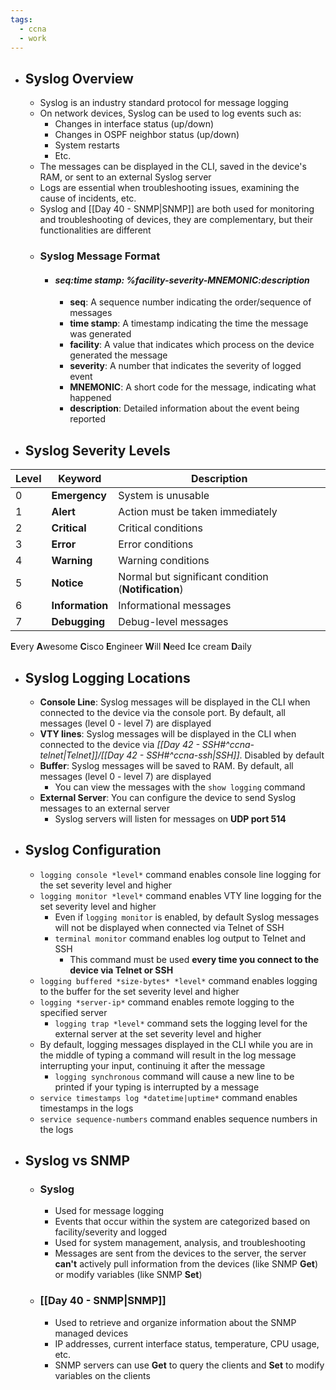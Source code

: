 ```yaml
---
tags:
  - ccna
  - work
---
```

- ## Syslog Overview
	- Syslog is an industry standard protocol for message logging
	- On network devices, Syslog can be used to log events such as:
		- Changes in interface status (up/down)
		- Changes in OSPF neighbor status (up/down)
		- System restarts
		- Etc.
	- The messages can be displayed in the CLI, saved in the device's RAM, or sent to an external Syslog server
	- Logs are essential when troubleshooting issues, examining the cause of incidents, etc.
	- Syslog and [[Day 40 - SNMP|SNMP]] are both used for monitoring and troubleshooting of devices, they are complementary, but their functionalities are different
	- ### Syslog Message Format
		- #### *seq:time stamp: %facility-severity-MNEMONIC:description*
			- **seq**: A sequence number indicating the order/sequence of messages
			- **time stamp**: A timestamp indicating the time the message was generated
			- **facility**: A value that indicates which process on the device generated the message
			- **severity**: A number that indicates the severity of logged event
			- **MNEMONIC**: A short code for the message, indicating what happened
			- **description**: Detailed information about the event being reported
- ## Syslog Severity Levels

| Level | Keyword         | Description                                         |
| ----- | --------------- | --------------------------------------------------- |
| 0     | **Emergency**   | System is unusable                                  |
| 1     | **Alert**       | Action must be taken immediately                    |
| 2     | **Critical**    | Critical conditions                                 |
| 3     | **Error**       | Error conditions                                    |
| 4     | **Warning**     | Warning conditions                                  |
| 5     | **Notice**      | Normal but significant condition (**Notification**) |
| 6     | **Information** | Informational messages                              |
| 7     | **Debugging**   | Debug-level messages                                |
**E**very **A**wesome **C**isco **E**ngineer **W**ill **N**eed **I**ce cream **D**aily
- ## Syslog Logging Locations
	- **Console Line**: Syslog messages will be displayed in the CLI when connected to the device via the console port. By default, all messages (level 0 - level 7) are displayed
	- **VTY lines**: Syslog messages will be displayed in the CLI when connected to the device via *[[Day 42 - SSH#^ccna-telnet|Telnet]]/[[Day 42 - SSH#^ccna-ssh|SSH]]*. Disabled by default
	- **Buffer**: Syslog messages will be saved to RAM. By default, all messages (level 0 - level 7) are displayed
		- You can view the messages with the `show logging` command
	- **External Server**: You can configure the device to send Syslog messages to an external server
		- Syslog servers will listen for messages on **UDP port 514**
- ## Syslog Configuration
	- `logging console *level*` command enables console line logging for the set severity level and higher
	- `logging monitor *level*` command enables VTY line logging for the set severity level and higher
		- Even if `logging monitor` is enabled, by default Syslog messages will not be displayed when connected via Telnet of SSH
		- `terminal monitor` command enables log output to Telnet and SSH
			- This command must be used **every time you connect to the device via Telnet or SSH**
	- `logging buffered *size-bytes* *level*` command enables logging to the buffer for the set severity level and higher
	- `logging *server-ip*` command enables remote logging to the specified server
		- `logging trap *level*` command sets the logging level for the external server at the set severity level and higher
	- By default, logging messages displayed in the CLI while you are in the middle of typing a command will result in the log message interrupting your input, continuing it after the message
		- `logging synchronous` command will cause a new line to be printed if your typing is interrupted by a message
	- `service timestamps log *datetime|uptime*` command enables timestamps in the logs
	- `service sequence-numbers` command enables sequence numbers in the logs
- ## Syslog vs SNMP
	- ### Syslog
		- Used for message logging
		- Events that occur within the system are categorized based on facility/severity and logged
		- Used for system management, analysis, and troubleshooting
		- Messages are sent from the devices to the server, the server **can't** actively pull information from the devices (like SNMP **Get**) or modify variables (like SNMP **Set**)
	- ### [[Day 40 - SNMP|SNMP]]
		- Used to retrieve and organize information about the SNMP managed devices
		- IP addresses, current interface status, temperature, CPU usage, etc.
		- SNMP servers can use **Get** to query the clients and **Set** to modify variables on the clients